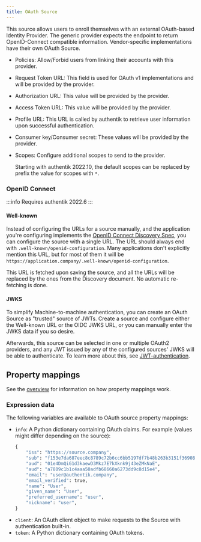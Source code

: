 ```yaml
---
title: OAuth Source
---
```


This source allows users to enroll themselves with an external OAuth-based Identity Provider. The generic provider expects the endpoint to return OpenID-Connect compatible information. Vendor-specific implementations have their own OAuth Source.

-   Policies: Allow/Forbid users from linking their accounts with this provider.
-   Request Token URL: This field is used for OAuth v1 implementations and will be provided by the provider.
-   Authorization URL: This value will be provided by the provider.
-   Access Token URL: This value will be provided by the provider.
-   Profile URL: This URL is called by authentik to retrieve user information upon successful authentication.
-   Consumer key/Consumer secret: These values will be provided by the provider.
-   Scopes: Configure additional scopes to send to the provider.

    Starting with authentik 2022.10, the default scopes can be replaced by prefix the value for scopes with `*`.

### OpenID Connect

:::info
Requires authentik 2022.6
:::

#### Well-known

Instead of configuring the URLs for a source manually, and the application you're configuring implements the [OpenID Connect Discovery Spec](https://openid.net/specs/openid-connect-discovery-1_0.html), you can configure the source with a single URL. The URL should always end with `.well-known/openid-configuration`. Many applications don't explicitly mention this URL, but for most of them it will be `https://application.company/.well-known/openid-configuration`.

This URL is fetched upon saving the source, and all the URLs will be replaced by the ones from the Discovery document. No automatic re-fetching is done.

#### JWKS

To simplify Machine-to-machine authentication, you can create an OAuth Source as "trusted" source of JWTs. Create a source and configure either the Well-known URL or the OIDC JWKS URL, or you can manually enter the JWKS data if you so desire.

Afterwards, this source can be selected in one or multiple OAuth2 providers, and any JWT issued by any of the configured sources' JWKS will be able to authenticate. To learn more about this, see [JWT-authentication](/docs/providers/oauth2/client_credentials#jwt-authentication).

## Property mappings

See the [overview](../property-mappings/index.md) for information on how property mappings work.

### Expression data

The following variables are available to OAuth source property mappings:

-   `info`: A Python dictionary containing OAuth claims. For example (values might differ depending on the source):
    ```python
    {
        "iss": "https://source.company",
        "sub": "f153e7da687eec8c8789c72b6cc6bb5197df7b48b263b3151f36908e1bc10691",
        "aud": "01e4DmQiG1d3kaewD3Mkz7E7kXknk9j43eZMkNaE",
        "aud": "a7809c1b1c4aaa50adfb68660a6273dd9c8d15e4",
        "email": "user@authentik.company",
        "email_verified": true,
        "name": "User",
        "given_name": "User",
        "preferred_username": "user",
        "nickname": "user",
    }
    ```
-   `client`: An OAuth client object to make requests to the Source with authentication built-in.
-   `token`: A Python dictionary containing OAuth tokens.
